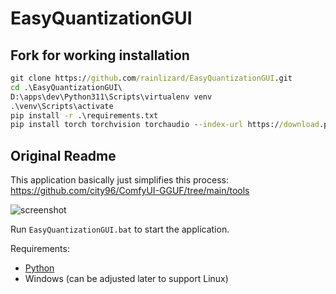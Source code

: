 # EasyQuantizationGUI

## Fork for working installation

```bat
git clone https://github.com/rainlizard/EasyQuantizationGUI.git
cd .\EasyQuantizationGUI\
D:\apps\dev\Python311\Scripts\virtualenv venv
.\venv\Scripts\activate
pip install -r .\requirements.txt
pip install torch torchvision torchaudio --index-url https://download.pytorch.org/whl/cu124
```

## Original Readme

This application basically just simplifies this process: https://github.com/city96/ComfyUI-GGUF/tree/main/tools

![screenshot](https://github.com/user-attachments/assets/11d2315b-9ea4-4caf-a3a0-e211defae7a7)

Run `EasyQuantizationGUI.bat` to start the application.

Requirements:
- [Python](https://www.python.org/downloads/windows/)
- Windows (can be adjusted later to support Linux)
